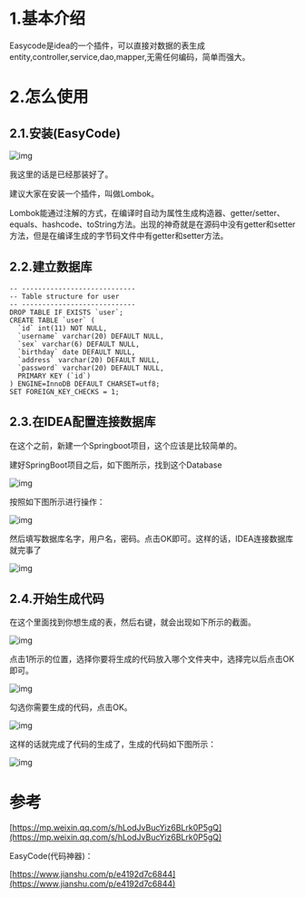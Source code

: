 # 1.基本介绍

Easycode是idea的一个插件，可以直接对数据的表生成entity,controller,service,dao,mapper,无需任何编码，简单而强大。

# 2.怎么使用

## 2.1.安装\(EasyCode\)

![img](/static/image/微信截图\_20200511093251.png)

我这里的话是已经那装好了。

建议大家在安装一个插件，叫做Lombok。

Lombok能通过注解的方式，在编译时自动为属性生成构造器、getter/setter、equals、hashcode、toString方法。出现的神奇就是在源码中没有getter和setter方法，但是在编译生成的字节码文件中有getter和setter方法。

## 2.2.建立数据库

    -- ----------------------------
    -- Table structure for user
    -- ----------------------------
    DROP TABLE IF EXISTS `user`;
    CREATE TABLE `user` (
      `id` int(11) NOT NULL,
      `username` varchar(20) DEFAULT NULL,
      `sex` varchar(6) DEFAULT NULL,
      `birthday` date DEFAULT NULL,
      `address` varchar(20) DEFAULT NULL,
      `password` varchar(20) DEFAULT NULL,
      PRIMARY KEY (`id`)
    ) ENGINE=InnoDB DEFAULT CHARSET=utf8;
    SET FOREIGN_KEY_CHECKS = 1;

## 2.3.在IDEA配置连接数据库

在这个之前，新建一个Springboot项目，这个应该是比较简单的。

建好SpringBoot项目之后，如下图所示，找到这个Database

![img](/static/image/14226414-087e814930a90a37.webp)

按照如下图所示进行操作：

![img](/static/image/14226414-791374ad79eb0f53.webp)

然后填写数据库名字，用户名，密码。点击OK即可。这样的话，IDEA连接数据库就完事了

![img](/static/image/14226414-bf5916108c1d6c68.webp)

## 2.4.开始生成代码

在这个里面找到你想生成的表，然后右键，就会出现如下所示的截面。

![img](/static/image/14226414-9426d5d10eb698cb.webp)

点击1所示的位置，选择你要将生成的代码放入哪个文件夹中，选择完以后点击OK即可。

![img](/static/image/14226414-440d8fa96585bdaf.webp)

勾选你需要生成的代码，点击OK。

![img](/static/image/14226414-c16f4257fc98b322.webp)

这样的话就完成了代码的生成了，生成的代码如下图所示：

![img](/static/image/14226414-ca23bdf4c68cf497.webp)



# 参考

[https://mp.weixin.qq.com/s/hLodJvBucYiz6BLrk0P5gQ](https://mp.weixin.qq.com/s/hLodJvBucYiz6BLrk0P5gQ)

EasyCode\(代码神器\)：

[https://www.jianshu.com/p/e4192d7c6844](https://www.jianshu.com/p/e4192d7c6844)

